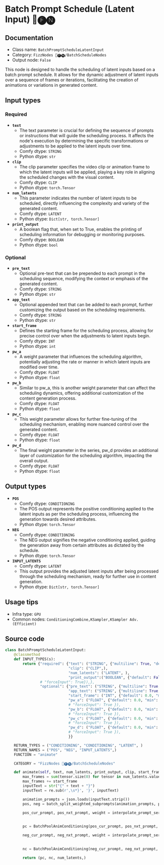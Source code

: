 # Batch Prompt Schedule (Latent Input) 📅🅕🅝
## Documentation
- Class name: `BatchPromptScheduleLatentInput`
- Category: `FizzNodes 📅🅕🅝/BatchScheduleNodes`
- Output node: `False`

This node is designed to handle the scheduling of latent inputs based on a batch prompt schedule. It allows for the dynamic adjustment of latent inputs over a sequence of frames or iterations, facilitating the creation of animations or variations in generated content.
## Input types
### Required
- **`text`**
    - The text parameter is crucial for defining the sequence of prompts or instructions that will guide the scheduling process. It affects the node's execution by determining the specific transformations or adjustments to be applied to the latent inputs over time.
    - Comfy dtype: `STRING`
    - Python dtype: `str`
- **`clip`**
    - The clip parameter specifies the video clip or animation frame to which the latent inputs will be applied, playing a key role in aligning the scheduled changes with the visual content.
    - Comfy dtype: `CLIP`
    - Python dtype: `torch.Tensor`
- **`num_latents`**
    - This parameter indicates the number of latent inputs to be scheduled, directly influencing the complexity and variety of the generated content.
    - Comfy dtype: `LATENT`
    - Python dtype: `Dict[str, torch.Tensor]`
- **`print_output`**
    - A boolean flag that, when set to True, enables the printing of scheduling information for debugging or monitoring purposes.
    - Comfy dtype: `BOOLEAN`
    - Python dtype: `bool`
### Optional
- **`pre_text`**
    - Optional pre-text that can be prepended to each prompt in the scheduling sequence, modifying the context or emphasis of the generated content.
    - Comfy dtype: `STRING`
    - Python dtype: `str`
- **`app_text`**
    - Optional appended text that can be added to each prompt, further customizing the output based on the scheduling requirements.
    - Comfy dtype: `STRING`
    - Python dtype: `str`
- **`start_frame`**
    - Defines the starting frame for the scheduling process, allowing for precise control over when the adjustments to latent inputs begin.
    - Comfy dtype: `INT`
    - Python dtype: `int`
- **`pw_a`**
    - A weight parameter that influences the scheduling algorithm, potentially adjusting the rate or manner in which latent inputs are modified over time.
    - Comfy dtype: `FLOAT`
    - Python dtype: `float`
- **`pw_b`**
    - Similar to pw_a, this is another weight parameter that can affect the scheduling dynamics, offering additional customization of the content generation process.
    - Comfy dtype: `FLOAT`
    - Python dtype: `float`
- **`pw_c`**
    - This weight parameter allows for further fine-tuning of the scheduling mechanism, enabling more nuanced control over the generated content.
    - Comfy dtype: `FLOAT`
    - Python dtype: `float`
- **`pw_d`**
    - The final weight parameter in the series, pw_d provides an additional layer of customization for the scheduling algorithm, impacting the overall output.
    - Comfy dtype: `FLOAT`
    - Python dtype: `float`
## Output types
- **`POS`**
    - Comfy dtype: `CONDITIONING`
    - The POS output represents the positive conditioning applied to the latent inputs as per the scheduling process, influencing the generation towards desired attributes.
    - Python dtype: `torch.Tensor`
- **`NEG`**
    - Comfy dtype: `CONDITIONING`
    - The NEG output signifies the negative conditioning applied, guiding the generation away from certain attributes as dictated by the schedule.
    - Python dtype: `torch.Tensor`
- **`INPUT_LATENTS`**
    - Comfy dtype: `LATENT`
    - This output provides the adjusted latent inputs after being processed through the scheduling mechanism, ready for further use in content generation.
    - Python dtype: `Dict[str, torch.Tensor]`
## Usage tips
- Infra type: `GPU`
- Common nodes: `ConditioningCombine,KSampler,KSampler Adv. (Efficient)`


## Source code
```python
class BatchPromptScheduleLatentInput:
    @classmethod
    def INPUT_TYPES(s):
        return {"required": {"text": ("STRING", {"multiline": True, "default": defaultPrompt}),
                             "clip": ("CLIP",),
                             "num_latents": ("LATENT", ),
                             "print_output":("BOOLEAN", {"default": False}),},
                # "forceInput": True}),},
                "optional": {"pre_text": ("STRING", {"multiline": True, "default": "PRE", }),  # "forceInput": True}),
                             "app_text": ("STRING", {"multiline": True, "default": "APP", }),  # "forceInput": True}),
                             "start_frame": ("INT", {"default": 0.0, "min": 0, "max": 9999, "step": 1, }),
                             "pw_a": ("FLOAT", {"default": 0.0, "min": -9999.0, "max": 9999.0, "step": 0.1, }),
                             # "forceInput": True }),
                             "pw_b": ("FLOAT", {"default": 0.0, "min": -9999.0, "max": 9999.0, "step": 0.1, }),
                             # "forceInput": True }),
                             "pw_c": ("FLOAT", {"default": 0.0, "min": -9999.0, "max": 9999.0, "step": 0.1, }),
                             # "forceInput": True }),
                             "pw_d": ("FLOAT", {"default": 0.0, "min": -9999.0, "max": 9999.0, "step": 0.1, }),
                             # "forceInput": True }),
                             }}

    RETURN_TYPES = ("CONDITIONING", "CONDITIONING", "LATENT", )
    RETURN_NAMES = ("POS", "NEG", "INPUT_LATENTS",)
    FUNCTION = "animate"

    CATEGORY = "FizzNodes 📅🅕🅝/BatchScheduleNodes"

    def animate(self, text, num_latents, print_output, clip, start_frame, pw_a, pw_b, pw_c, pw_d, pre_text='', app_text=''):
        max_frames = sum(tensor.size(0) for tensor in num_latents.values())
        max_frames += start_frame
        inputText = str("{" + text + "}")
        inputText = re.sub(r',\s*}', '}', inputText)

        animation_prompts = json.loads(inputText.strip())
        pos, neg = batch_split_weighted_subprompts(animation_prompts, pre_text, app_text)

        pos_cur_prompt, pos_nxt_prompt, weight = interpolate_prompt_series(pos, max_frames, start_frame, pre_text,
                                                                           app_text, pw_a, pw_b, pw_c, pw_d,
                                                                           print_output)
        pc = BatchPoolAnimConditioning(pos_cur_prompt, pos_nxt_prompt, weight, clip, )

        neg_cur_prompt, neg_nxt_prompt, weight = interpolate_prompt_series(neg, max_frames, start_frame, pre_text,
                                                                           app_text, pw_a, pw_b, pw_c, pw_d,
                                                                           print_output)
        nc = BatchPoolAnimConditioning(neg_cur_prompt, neg_nxt_prompt, weight, clip, )

        return (pc, nc, num_latents,)

```
